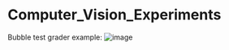 # Computer_Vision_Experiments

Bubble test grader example:
![image](https://github.com/TSantosFigueira/Computer_Vision_Experiments/assets/8387776/bdd6aeda-b7f0-4e36-8053-77581da3f965)
